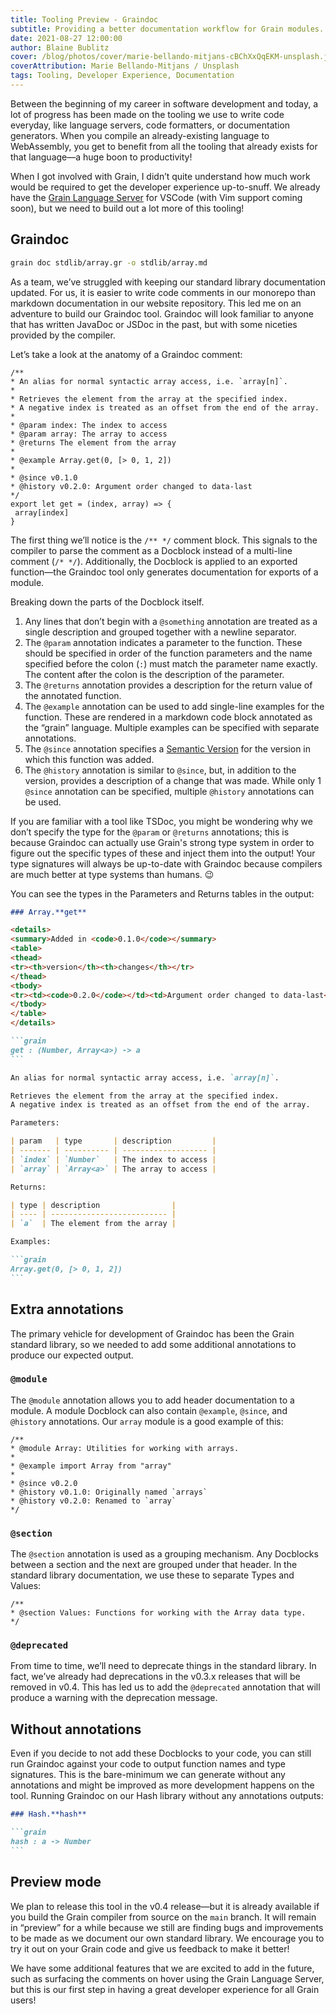 ```yaml
---
title: Tooling Preview - Graindoc
subtitle: Providing a better documentation workflow for Grain modules.
date: 2021-08-27 12:00:00
author: Blaine Bublitz
cover: /blog/photos/cover/marie-bellando-mitjans-cBChXxQqEKM-unsplash.jpg
coverAttribution: Marie Bellando-Mitjans / Unsplash
tags: Tooling, Developer Experience, Documentation
---
```


Between the beginning of my career in software development and today, a lot of progress has been made on the tooling we use to write code everyday, like language servers, code formatters, or documentation generators. When you compile an already-existing language to WebAssembly, you get to benefit from all the tooling that already exists for that language—a huge boon to productivity!

When I got involved with Grain, I didn’t quite understand how much work would be required to get the developer experience up-to-snuff. We already have the [Grain Language Server](https://github.com/grain-lang/grain-language-server) for VSCode (with Vim support coming soon), but we need to build out a lot more of this tooling!

## Graindoc

```sh
grain doc stdlib/array.gr -o stdlib/array.md
```

As a team, we’ve struggled with keeping our standard library documentation updated. For us, it is easier to write code comments in our monorepo than markdown documentation in our website repository. This led me on an adventure to build our Graindoc tool. Graindoc will look familiar to anyone that has written JavaDoc or JSDoc in the past, but with some niceties provided by the compiler.

Let’s take a look at the anatomy of a Graindoc comment:

```grain
/**
* An alias for normal syntactic array access, i.e. `array[n]`.
*
* Retrieves the element from the array at the specified index.
* A negative index is treated as an offset from the end of the array.
*
* @param index: The index to access
* @param array: The array to access
* @returns The element from the array
*
* @example Array.get(0, [> 0, 1, 2])
*
* @since v0.1.0
* @history v0.2.0: Argument order changed to data-last
*/
export let get = (index, array) => {
 array[index]
}
```

The first thing we’ll notice is the `/** */` comment block. This signals to the compiler to parse the comment as a Docblock instead of a multi-line comment (`/* */`). Additionally, the Docblock is applied to an exported function—the Graindoc tool only generates documentation for exports of a module.

Breaking down the parts of the Docblock itself.

1. Any lines that don’t begin with a `@something` annotation are treated as a single description and grouped together with a newline separator.
2. The `@param` annotation indicates a parameter to the function. These should be specified in order of the function parameters and the name specified before the colon (`:`) must match the parameter name exactly. The content after the colon is the description of the parameter.
3. The `@returns` annotation provides a description for the return value of the annotated function.
4. The `@example` annotation can be used to add single-line examples for the function. These are rendered in a markdown code block annotated as the “grain” language. Multiple examples can be specified with separate annotations.
5. The `@since` annotation specifies a [Semantic Version](https://semver.org) for the version in which this function was added.
6. The `@history` annotation is similar to `@since`, but, in addition to the version, provides a description of a change that was made. While only 1 `@since` annotation can be specified, multiple `@history` annotations can be used.

If you are familiar with a tool like TSDoc, you might be wondering why we don’t specify the type for the `@param` or `@returns` annotations; this is because Graindoc can actually use Grain's strong type system in order to figure out the specific types of these and inject them into the output! Your type signatures will always be up-to-date with Graindoc because compilers are much better at type systems than humans. 😉

You can see the types in the Parameters and Returns tables in the output:

````markdown
### Array.**get**

<details>
<summary>Added in <code>0.1.0</code></summary>
<table>
<thead>
<tr><th>version</th><th>changes</th></tr>
</thead>
<tbody>
<tr><td><code>0.2.0</code></td><td>Argument order changed to data-last</td></tr>
</tbody>
</table>
</details>

```grain
get : (Number, Array<a>) -> a
```

An alias for normal syntactic array access, i.e. `array[n]`.

Retrieves the element from the array at the specified index.
A negative index is treated as an offset from the end of the array.

Parameters:

| param   | type       | description         |
| ------- | ---------- | ------------------- |
| `index` | `Number`   | The index to access |
| `array` | `Array<a>` | The array to access |

Returns:

| type | description                |
| ---- | -------------------------- |
| `a`  | The element from the array |

Examples:

```grain
Array.get(0, [> 0, 1, 2])
```
````

## Extra annotations

The primary vehicle for development of Graindoc has been the Grain standard library, so we needed to add some additional annotations to produce our expected output.

### `@module`

The `@module` annotation allows you to add header documentation to a module. A module Docblock can also contain `@example`, `@since`, and `@history` annotations. Our `array` module is a good example of this:

```grain
/**
* @module Array: Utilities for working with arrays.
*
* @example import Array from "array"
*
* @since v0.2.0
* @history v0.1.0: Originally named `arrays`
* @history v0.2.0: Renamed to `array`
*/
```

### `@section`

The `@section` annotation is used as a grouping mechanism. Any Docblocks between a section and the next are grouped under that header. In the standard library documentation, we use these to separate Types and Values:

```grain
/**
* @section Values: Functions for working with the Array data type.
*/
```

### `@deprecated`

From time to time, we’ll need to deprecate things in the standard library. In fact, we’ve already had deprecations in the v0.3.x releases that will be removed in v0.4. This has led us to add the `@deprecated` annotation that will produce a warning with the deprecation message.

## Without annotations

Even if you decide to not add these Docblocks to your code, you can still run Graindoc against your code to output function names and type signatures. This is the bare-minimum we can generate without any annotations and might be improved as more development happens on the tool. Running Graindoc on our Hash library without any annotations outputs:

````markdown
### Hash.**hash**

```grain
hash : a -> Number
```
````

## Preview mode

We plan to release this tool in the v0.4 release—but it is already available if you build the Grain compiler from source on the `main` branch. It will remain in “preview” for a while because we still are finding bugs and improvements to be made as we document our own standard library. We encourage you to try it out on your Grain code and give us feedback to make it better!

We have some additional features that we are excited to add in the future, such as surfacing the comments on hover using the Grain Language Server, but this is our first step in having a great developer experience for all Grain users!
